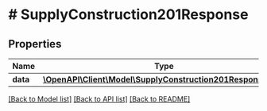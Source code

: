 # # SupplyConstruction201Response

## Properties

Name | Type | Description | Notes
------------ | ------------- | ------------- | -------------
**data** | [**\OpenAPI\Client\Model\SupplyConstruction201ResponseData**](SupplyConstruction201ResponseData.md) |  |

[[Back to Model list]](../../README.md#models) [[Back to API list]](../../README.md#endpoints) [[Back to README]](../../README.md)
